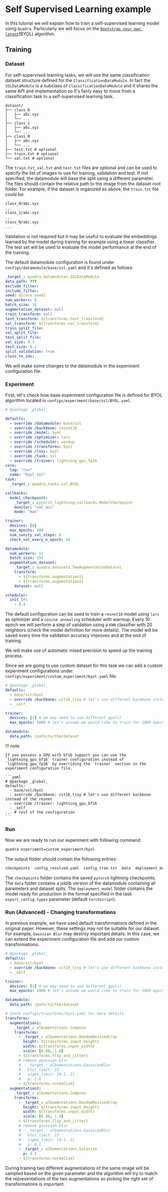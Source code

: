 # Self Supervised Learning example

In this tutorial we will explain how to train a self-supervised learning model using `Quadra`. Particularly we will focus on the [`Bootstrap your own latent`](https://arxiv.org/abs/2006.07733)(BYOL) algorithm.

## Training
### Dataset 

For self-supervised learning tasks, we will use the same classification dataset structure defined for the `ClassificationDataModule`. In fact the `SSLDataModule` is a subclass of `ClassificationDataModule` and it shares the same API and implementation so it's fairly easy to move from a classification task to a self-supervised learning task.

```tree
dataset/
├── class_0 
│   ├── abc.xyz
│   └── ...
├── class_1
│   ├── abc.xyz
│   └── ...
├── class_N 
│   ├── abc.xyz
│   └── ...
├── test.txt # optional
├── train.txt # optional
└── val.txt # optional
```

The `train.txt`, `val.txt` and `test.txt` files are optional and can be used to specify the list of images to use for training, validation and test. If not specified, the datamodule will base the split using a different parameter. The files should contain the relative path to the image from the dataset root folder. For example, if the dataset is organized as above, the `train.txt` file could be:

```txt
class_0/abc.xyz
...
class_1/abc.xyz
...
class_N/abc.xyz
...
```

Validation is not required but it may be useful to evaluate the embeddings learned by the model during training for example using a linear classifier. The test set will be used to evaluate the model performance at the end of the training.

The default datamodule configuration is found under `configs/datamodule/base/ssl.yaml` and it's defined as follows:

```yaml
_target_: quadra.datamodules.SSLDataModule
data_path: ???
exclude_filter:
include_filter:
seed: ${core.seed}
num_workers: 8
batch_size: 16
augmentation_dataset: null
train_transform: null
test_transform: ${transforms.test_transform}
val_transform: ${transforms.val_transform}
train_split_file:
val_split_file:
test_split_file:
val_size: 0.3
test_size: 0.1
split_validation: true
class_to_idx:
```

We will make some changes to the datamodule in the experiment configuration file.

### Experiment

First, let's check how base experiment configuration file is defined for BYOL algorithm located in `configs/experiment/base/ssl/BYOL.yaml`.

```yaml
# @package _global_

defaults:
  - override /datamodule: base/ssl
  - override /backbone: resnet18
  - override /model: byol
  - override /optimizer: lars
  - override /scheduler: warmup
  - override /transforms: byol
  - override /loss: byol
  - override /task: ssl
  - override /trainer: lightning_gpu_fp16
core:
  tag: "run"
  name: "byol_ssl"
task:
  _target_: quadra.tasks.ssl.BYOL

callbacks:
  model_checkpoint:
    _target_: pytorch_lightning.callbacks.ModelCheckpoint
    monitor: "val_acc"
    mode: "max"

trainer:
  devices: [0]
  max_epochs: 500
  num_sanity_val_steps: 0
  check_val_every_n_epoch: 10

datamodule:
  num_workers: 12
  batch_size: 256
  augmentation_dataset:
    _target_: quadra.datasets.TwoAugmentationDataset
    transform:
      - ${transforms.augmentation1}
      - ${transforms.augmentation2}
    dataset: null

scheduler:
  init_lr:
    - 0.4
```

The default configuration can be used to train a `resnet18` model using `lars` as optimizer and a `cosine annealing` scheduler with warmup.
Every 10 epoch we will perform a step of validation using a `KNN` classifier with 20 neighbors (check the model definition for more details). The model will be saved every time the validation accuracy improves and at the end of training.

We will make use of automatic mixed precision to speed up the training process.

Since we are going to use custom dataset for this task we can add a custom experiment configurations under `configs/experiment/custom_experiment/byol.yaml` file.

```yaml
# @package _global_
defaults:
  - base/ssl/byol
  - override /backbone: vit16_tiny # let's use different backbone instead of the resnet
  - _self_

trainer:
  devices: [2] # we may need to use different gpu(s)
  max_epochs: 1000 # let's assume we would like to train for 1000 epochs

datamodule:
  data_path: /path/to/the/dataset
```

!!! note

    If you possess a GPU with bf16 support you can use the `lightning_gpu_bf16` trainer configuration instead of `lightning_gpu_fp16` by overriding the `trainer` section in the experiment configuration file.

    ```yaml
    # @package _global_
    defaults:
      - base/ssl/byol
      - override /backbone: vit16_tiny # let's use different backbone instead of the resnet
      - override /trainer: lightning_gpu_bf16
      - _self_
    ... # rest of the configuration
    ```

### Run

Now we are ready to run our experiment with following command:

```bash
quadra experiment=custom_experiment/byol
```

The output folder should contain the following entries:
```bash
checkpoints  config_resolved.yaml  config_tree.txt  data  deployment_model  main.log
```

The `checkpoints` folder contains the saved `pytorch` lightning checkpoints. The `data` folder contains a joblib version of the datamodule containing all parameters and dataset spits. The `deployment_model` folder contains the model ready for production in the format specified in the task `export_config.types` parameter (default `torchscript`). 

### Run (Advanced) - Changing transformations

In previous example, we have used default transformations defined in the original paper. However, these settings may not be suitable for our dataset. For example, `Gaussian Blur` may destroy important details. In this case, we can extend the experiment configuration file and add our custom transformations.

```yaml
# @package _global_
defaults:
  - base/ssl/byol
  - override /backbone: vit16_tiny # let's use different backbone instead of the resnet
  - _self_

trainer:
  devices: [2] # we may need to use different gpu(s)
  max_epochs: 1000 # let's assume we would like to train for 1000 epochs

datamodule:
  data_path: /path/to/the/dataset

# check configs/transforms/byol.yaml for more details
transforms:
  augmentation1:
    _target_: albumentations.Compose
    transforms:
      - _target_: albumentations.RandomResizedCrop
        height: ${transforms.input_height}
        width: ${transforms.input_width}
        scale: [0.08, 1.0]
      - ${transforms.flip_and_jitter}
      # remove gaussian blur
      # - _target_: albumentations.GaussianBlur
      #   blur_limit: 23
      #   sigma_limit: [0.1, 2]
      #   p: 1.0
      - ${transforms.normalize}
  augmentation2:
    _target_: albumentations.Compose
    transforms:
      - _target_: albumentations.RandomResizedCrop
        height: ${transforms.input_height}
        width: ${transforms.input_width}
        scale: [0.08, 1.0]
      - ${transforms.flip_and_jitter}
      # remove gaussian blur
      # - _target_: albumentations.GaussianBlur
      #   blur_limit: 23
      #   sigma_limit: [0.1, 2]
      #   p: 0.1
      - _target_: albumentations.Solarize
        p: 0.2
      - ${transforms.normalize}
```

During training two different augmentations of the same image will be sampled based on the given parameter and the algorithm will try to match the representations of the two augmentations so picking the right set of transformations is important.
